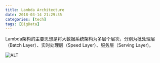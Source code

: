 ```yaml
---
title: Lambda Architecture
date: 2018-03-14 21:29:35
categories: [tech]
tags: [BigData]
---
```



Lambda架构的主要思想是将大数据系统架构为多层个层次，分别为批处理层（Batch Layer）、实时处理层（Speed Layer）、服务层（Serving Layer)。

![ALT](http://p6lli7ps1.bkt.clouddn.com/LambdAarchitecture.jpg)
